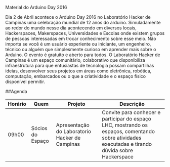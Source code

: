 Material do Arduino Day 2016

Dia 2 de Abril acontece o Arduino Day 2016 no Laboratório Hacker de Campinas uma celebração mundial de 12 anos do arduino. Simuladamente ao redor do mundo nesse dia acontecendo em diversos locais, Hackerspaces, Makerspaces, Universidades e Escolas onde existem grupos de pessoas interessadas em trocar conhecimento sobre esse meio.
Não importa se você é um usuário experiente ou iniciante, um engenheiro, técnico ou alguém que simplesmente curioso em aprender mais sobre o Arduino. O evento é gratuito e aberto para todos.
O Laboratório Hacker de Campinas é um espaço comunitário, colaborativo que disponibiliza infraestrutura para que entusiastas de tecnologia possam compartilhas ideias, desenvolver seus projetos em áreas como eletrônica, robótica, computação, embarcados ou o que a criatividade e o espaço físico disponível permitir.

##Agenda

| Horário         | Quem	| Projeto |  Descrição |
| --- | --- | --- | --- |
|09h00|Sócios do Espaço|Apresentação do Laboratorio Hacker de Campinas	|Convite para conhecer e participar do espaço LHC, mostrando os espaços, comentando sobre atividades executadas e tirando dúvida sobre Hackerspace|

